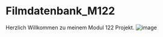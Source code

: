 # Filmdatenbank_M122
Herzlich Willkommen zu meinem Modul 122 Projekt.
![image](https://github.com/AndrinRueeggNoser/Filmdatenbank_M122/assets/145564904/9172525f-c6b4-45cc-bbc9-f1616660edd9)
